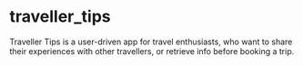 # traveller_tips
Traveller Tips is a user-driven app for travel enthusiasts, who want to share their experiences with other travellers, or retrieve info before booking a trip.
